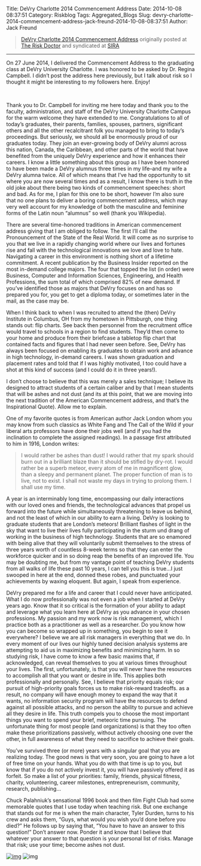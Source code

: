 Title: DeVry Charlotte 2014 Commencement Address
Date: 2014-10-08 08:37:51
Category: Riskblog
Tags: Aggregated_Blogs
Slug: devry-charlotte-2014-commencement-address-jack-freund-2014-10-08-08:37:51
Author: Jack Freund

>[DeVry Charlotte 2014 Commencement Address](http://riskdr.com/2014/10/08/devry-charlotte-2014-commencement-address/) originally posted at [The Risk Doctor](http://riskdr.com) and syndicated at [SIRA](http://societyinforisk.org)
***
On 27 June 2014, I delivered the Commencement Address to the graduating class at DeVry University Charlotte. I was honored to be asked by Dr. Regina Campbell. I didn’t post the address here previously, but I talk about risk so I thought it might be interesting to my followers here. Enjoy!

 

Thank you to Dr. Campbell for inviting me here today and thank you to the faculty, administration, and staff of the DeVry University Charlotte Campus for the warm welcome they have extended to me. Congratulations to all of today’s graduates, their parents, families, spouses, partners, significant others and all the other recalcitrant folk you managed to bring to today’s proceedings. But seriously, we should all be enormously proud of our graduates today. They join an ever-growing body of DeVry alumni across this nation, Canada, the Caribbean, and other parts of the world that have benefited from the uniquely DeVry experience and how it enhances their careers. I know a little something about this group as I have been honored to have been made a DeVry alumnus three times in my life–and my wife a DeVry alumna twice. All of which means that I’ve had the opportunity to sit where you are now several times and as a result, I know there is truth in the old joke about there being two kinds of commencement speeches: short and bad. As for me, I plan for this one to be short, however I’m also sure that no one plans to deliver a boring commencement address, which may very well account for my knowledge of both the masculine and feminine forms of the Latin noun “alumnus” so well (thank you Wikipedia).

There are several time-honored traditions in American commencement address giving that I am obliged to follow. The first I’ll call the Pronouncement of the State of the Real World. It will come as no surprise to you that we live in a rapidly changing world where our lives and fortunes rise and fall with the technological innovations we love and love to hate. Navigating a career in this environment is nothing short of a lifetime commitment. A recent publication by the Business Insider reported on the most in-demand college majors. The four that topped the list (in order) were Business, Computer and Information Sciences, Engineering, and Health Professions, the sum total of which comprised 82% of new demand. If you’ve identified those as majors that DeVry focuses on and has so prepared you for, you get to get a diploma today, or sometimes later in the mail, as the case may be.

When I think back to when I was recruited to attend the (then) DeVry Institute in Columbus, OH from my hometown in Pittsburgh, one thing stands out: flip charts. See back then personnel from the recruitment office would travel to schools in a region to find students. They’d then come to your home and produce from their briefcase a tabletop flip chart that contained facts and figures that I had never seen before. See, DeVry has always been focused on enabling its graduates to obtain work and advance in high technology, in-demand careers. I was shown graduation and placement rates and told that if I was highly motivated, I too could have a shot at this kind of success (and I could do it in three years!).

I don’t choose to believe that this was merely a sales technique; I believe its designed to attract students of a certain caliber and by that I mean students that will be ashes and not dust (and its at this point, that we are moving into the next tradition of the American Commencement address, and that’s the Inspirational Quote). Allow me to explain.

One of my favorite quotes is from American author Jack London whom you may know from such classics as White Fang and The Call of the Wild if your liberal arts professors have done their jobs well (and if you had the inclination to complete the assigned readings). In a passage first attributed to him in 1916, London writes:

> I would rather be ashes than dust! I would rather that my spark should burn out in a brilliant blaze than it should be stifled by dry-rot. I would rather be a superb meteor, every atom of me in magnificent glow, than a sleepy and permanent planet. The proper function of man is to live, not to exist. I shall not waste my days in trying to prolong them. I shall use my time.

A year is an interminably long time, encompassing our daily interactions with our loved ones and friends, the technological advances that propel us forward into the future while simultaneously threatening to leave us behind, and not the least of which in our ability to earn a living. DeVry is looking to graduate students that are London’s meteors! Brilliant flashes of light in the sky that want to live their lives fully participating in the sturm und drang of working in the business of high technology. Students that are so enamored with being alive that they will voluntarily submit themselves to the stress of three years worth of countless 8-week terms so that they can enter the workforce quicker and in so doing reap the benefits of an improved life. You may be doubting me, but from my vantage point of teaching DeVry students from all walks of life these past 10 years, I can tell you this is true…I just swooped in here at the end, donned these robes, and punctuated your achievements by waxing eloquent. But again, I speak from experience.

DeVry prepared me for a life and career that I could never have anticipated. What I do now professionally was not even a job when I started at DeVry years ago. Know that it so critical is the formation of your ability to adapt and leverage what you learn here at DeVry as you advance in your chosen professions. My passion and my work now is risk management, which I practice both as a practitioner as well as a researcher. Do you know how you can become so wrapped up in something, you begin to see it everywhere? I believe we are all risk managers in everything that we do. In every moment of our lives our highly tuned decision analysis systems are attempting to aid us in maximizing benefits and minimizing harm. In so studying risk, I have come to know a few basic maxims that, if acknowledged, can reveal themselves to you at various times throughout your lives. The first, unfortunately, is that you will never have the resources to accomplish all that you want or desire in life. This applies both professionally and personally. See, I believe that priority equals risk; our pursuit of high-priority goals forces us to make risk-reward tradeoffs. as a result, no company will have enough money to expand the way that it wants, no information security program will have the resources to defend against all possible attacks, and no person the ability to pursue and achieve all they desire in life. This truth compels you to choose the most important things you want to spend your brief, meteoric time pursuing. The unfortunate thing for most people (and organizations) is that they too often make these prioritizations passively, without actively choosing one over the other, in full awareness of what they need to sacrifice to achieve their goals.

You’ve survived three (or more) years with a singular goal that you are realizing today. The good news is that very soon, you are going to have a lot of free time on your hands. What you do with that time is up to you, but know that if you do not actively invest it, you will have passively offered it as forfeit. So make a list of your priorities: family, friends, physical fitness, charity, volunteering, career milestones, entrepreneurism, community, research, publishing…

Chuck Palahniuk’s sensational 1996 book and then film Fight Club had some memorable quotes that I use today when teaching risk. But one exchange that stands out for me is when the main character, Tyler Durden, turns to his crew and asks them, “Guys, what would you wish you’d done before you died?” He follows up by saying that, “You have to have an answer to this question!” Don’t answer now. Ponder it and know that I believe that whatever your answer to that question is your personal list of risks. Manage that risk; use your time; become ashes not dust.

[![img](/images/blank.png)](#) ![img](http://pixel.wp.com/b.gif?host=riskdr.com&blog=34767047&post=265&subd=riskdr&ref=&feed=1)


